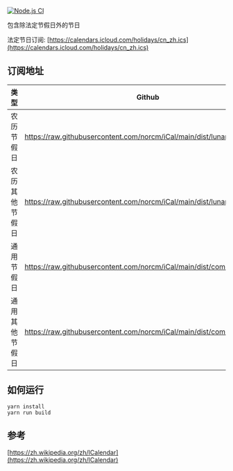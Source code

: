[![Node.js CI](https://github.com/norcm/iCal/actions/workflows/node.js.yml/badge.svg?branch=main)](https://github.com/norcm/iCal/actions/workflows/node.js.yml)

包含除法定节假日外的节日

法定节日订阅: [https://calendars.icloud.com/holidays/cn_zh.ics](https://calendars.icloud.com/holidays/cn_zh.ics)

## 订阅地址

| 类型           | Github                                                       | CDN                                                          | GHProxy                                                      |
| -------------- | ------------------------------------------------------------ | ------------------------------------------------------------ | ------------------------------------------------------------ |
| 农历节假日     | https://raw.githubusercontent.com/norcm/iCal/main/dist/lunar.ics | https://cdn.jsdelivr.net/gh/norcm/iCal@main/dist/lunar.ics   | https://ghproxy.com/https://raw.githubusercontent.com/norcm/iCal/main/dist/lunar.ics |
| 农历其他节假日 | https://raw.githubusercontent.com/norcm/iCal/main/dist/lunar_other.ics | https://cdn.jsdelivr.net/gh/norcm/iCal@main/dist/lunar_other.ics | https://ghproxy.com/https://raw.githubusercontent.com/norcm/iCal/main/dist/lunar_other.ics |
| 通用节假日     | https://raw.githubusercontent.com/norcm/iCal/main/dist/common.ics | https://cdn.jsdelivr.net/gh/norcm/iCal@main/dist/common.ics  | https://ghproxy.com/https://raw.githubusercontent.com/norcm/iCal/main/dist/common.ics |
| 通用其他节假日 | https://raw.githubusercontent.com/norcm/iCal/main/dist/common_other.ics | https://cdn.jsdelivr.net/gh/norcm/iCal@main/dist/common_other.ics | https://ghproxy.com/https://raw.githubusercontent.com/norcm/iCal/main/dist/common_other.ics |

## 如何运行

```shell
yarn install
yarn run build
```

## 参考

[https://zh.wikipedia.org/zh/ICalendar](https://zh.wikipedia.org/zh/ICalendar)

